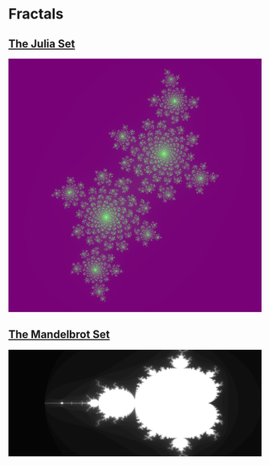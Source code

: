 # Fractals

## [The Julia Set](https://en.wikipedia.org/wiki/Julia_set)
![](/julia.png)

## [The Mandelbrot Set](https://en.wikipedia.org/wiki/Mandelbrot_set)
![](/mandelbrot.png)

